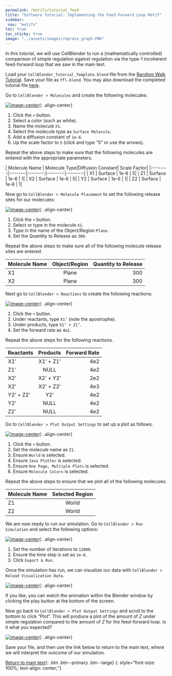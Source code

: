 ```yaml
---
permalink: /motifs/tutorial_feed
title: "Software Tutorial: Implementing the Feed-Forward Loop Motif"
sidebar:
 nav: "motifs"
toc: true
toc_sticky: true
image: "../assets/images/repress_graph.PNG"
---
```


In this tutorial, we will use CellBlender to run a (mathematically controlled) comparison of simple regulation against regulation via the type-1 incoherent feed-forward loop that we saw in the main text.

Load your `CellBlender_Tutorial_Template.blend` file from the [Random Walk Tutorial](../prologue/tutorial-random-walk). Save your file as `ffl.blend`. You may also download the completed tutorial file <a href="../tutorials/incoher_ffl.blend" download="incoher_ffl.blend">here</a>.

Go to `CellBlender > Molecules` and create the following molecules:

[![image-center](../assets/images/motifs_norm1.png)](){: .align-center}

1. Click the `+` button.
2. Select a color (such as white).
3. Name the molecule `X1`.
4. Select the molecule type as `Surface Molecule`.
5. Add a diffusion constant of `1e-6`.
6. Up the scale factor to `5` (click and type “5” or use the arrows).

Repeat the above steps to make sure that the following molecules are entered with the appropriate parameters.

| Molecule Name | Molecule Type|Diffusion Constant| Scale Factor|
|:--------|:-------:|--------:|--------:|--------:|
| X1  | Surface  | 1e-6  | 5|
| Z1  | Surface  | 1e-6  | 1|
| X2  | Surface  | 1e-6  | 5|
| Y2  | Surface  | 1e-6  | 1|
| Z2  | Surface  | 1e-6  | 1|

Now go to `CellBlender > Molecule Placement` to set the following release sites for our molecules:

[![image-center](../assets/images/motifs_norm3.png)](){: .align-center}

1. Click the `+` button.
2. Select or type in the molecule `X1`.
3. Type in the name of the Object/Region `Plane`.
4. Set the Quantity to Release as `300`.

Repeat the above steps to make sure all of the following molecule release sites are entered.

| Molecule Name | Object/Region|Quantity to Release|
|:--------|:-------:|--------:|
| X1  | Plane | 300 |
| X2  | Plane | 300 |

Next go to `CellBlender > Reactions` to create the following reactions:

[![image-center](../assets/images/motifs_norm4.png)](){: .align-center}

1. Click the `+` button.
2. Under reactants, type `X1’` (note the apostrophe).
3. Under products, type `X1’ + Z1’`.
4. Set the forward rate as `4e2`.

Repeat the above steps for the following reactions.

| Reactants |Products|Forward Rate|
|:--------|:-------:|--------:|
| X1’  | X1’ + Z1’ | 4e2 |
| Z1’  | NULL | 4e2 |
| X2’  | X2’ + Y2’ | 2e2 |
| X2’  | X2’ + Z2’ | 4e3 |
|Y2’ + Z2’| Y2’|4e2|
| Y2’  | NULL | 4e2 |
| Z2’  | NULL | 4e2 |

Go to `CellBlender > Plot Output Settings` to set up a plot as follows:

[![image-center](../assets/images/motifs_norm6.png)](){: .align-center}

1. Click the `+` button.
2. Set the molecule name as `Z1`.
3. Ensure `World` is selected.
4. Ensure `Java Plotter` is selected.
5. Ensure `One Page, Multiple Plots` is selected.
6. Ensure `Molecule Colors` is selected.

Repeat the above steps to ensure that we plot all of the following molecules.

| Molecule Name|Selected Region|
|:--------|:-------:|
| Z1| World|
| Z2| World|

We are now ready to run our simulation. Go to `CellBlender > Run Simulation` and select the following options:

[![image-center](../assets/images/motifs_norm7.png)](){: .align-center}

1. Set the number of iterations to `12000`.
2. Ensure the time step is set as `1e-6`.
3. Click `Export & Run`.

Once the simulation has run, we can visualize our data with `CellBlender > Reload Visualization Data`.

[![image-center](../assets/images/motifs_norm8.png)](){: .align-center}

If you like, you can watch the animation within the Blender window by clicking the play button at the bottom of the screen.

Now go back to `CellBlender > Plot Output Settings` and scroll to the bottom to click “Plot”. This will produce a plot of the amount of *Z* under simple regulation compared to the amount of *Z* for the feed-forward loop. Is it what you expected?

[![image-center](../assets/images/motifs_norm9.png)](){: .align-center}

Save your file, and then use the link below to return to the main text, where we will interpret the outcome of our simulation.

[Return to main text](feed#why-feedforward-loops-speed-up-response-times){: .btn .btn--primary .btn--large}
{: style="font-size: 100%; text-align: center;"}
